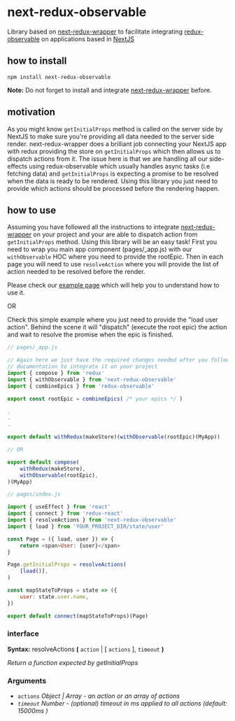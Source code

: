 # next-redux-observable

Library based on [next-redux-wrapper](https://github.com/kirill-konshin/next-redux-wrapper) to facilitate integrating [redux-observable](https://redux-observable.js.org/) on applications based in [NextJS](https://nextjs.org/)

## how to install

`npm install next-redux-observable`

**Note:** Do not forget to install and integrate [next-redux-wrapper](https://github.com/kirill-konshin/next-redux-wrapper) before.

## motivation 

As you might know `getInitialProps` method is called on the server side by NextJS to make sure you're providing all data needed to the server side render.
next-redux-wrapper does a brilliant job connecting your NextJS app with redux providing the store on `getInitialProps` which then allows us to dispatch actions from it. The issue here is that we are handling all our side-effects using redux-observable which usually handles async tasks (i.e fetching data) and `getInitialProps` is expecting a promise to be resolved when the data is ready to be rendered.
Using this library you just need to provide which actions should be processed before the rendering happen.

## how to use

Assuming you have followed all the instructions to integrate [next-redux-wrapper](https://github.com/kirill-konshin/next-redux-wrapper) on your project and your are able to dispatch action from `getInitialProps` method. Using this library will be an easy task!
First you need to wrap you main app component (pages/_app.js) with our `withObservable` HOC where you need to provide the rootEpic. Then in each page you will need to use `resolveAction` where you will provide the list of action needed to be resolved before the render.

Please check our [example page](https://github.com/mquintal/next-redux-observable/tree/master/example) which will help you to understand how to use it.

OR

Check this simple example where you just need to provide the "load user action". Behind the scene it will "dispatch" (execute the root epic) the action and wait to resolve the promise when the epic is finished.


```js
// pages/_app.js

// Again here we just have the required changes needed after you followed next-redux-wrapper
// documentation to integrate it on your project
import { compose } from 'redux'
import { withObservable } from 'next-redux-observable'
import { combineEpics } from 'redux-observable'

export const rootEpic = combineEpics( /* your epics */ )

.
.
.

export default withRedux(makeStore)(withObservable(rootEpic)(MyApp))

// OR

export default compose(
    withRedux(makeStore),
    withObservable(rootEpic),
)(MyApp)
```

```js
// pages/index.js

import { useEffect } from 'react'
import { connect } from 'redux-react' 
import { resolveActions } from 'next-redux-observable'
import { load } from 'YOUR_PROJECT_DIR/state/user'

const Page = ({ load, user }) => {
    return <span>User: {user}</span>
}

Page.getInitialProps = resolveActions(
    [load()],
)

const mapStateToProps = state => ({
    user: state.user.name,
})

export default connect(mapStateToProps)(Page)

```

### interface

**Syntax:** resolveActions **(** `action` | [ `actions` ], `timeout` **)**

*Return a function expected by getInitialProps*

### Arguments

* `actions` *Object | Array<Object>* - an action or an array of actions
* `timeout`	*Number*  - (optional) timeout in ms applied to all actions (default: 15000ms )




